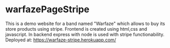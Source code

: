 # warfazePageStripe
This is a demo website for a band named "Warfaze" which allows to buy its store products using stripe.
Frontend is created using html,css and javascript.
In backend express with node is used with stripe functionability.
Deployed at: https://warfaze-stripe.herokuapp.com/
